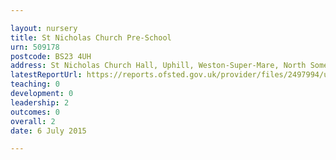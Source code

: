 ```yaml
---

layout: nursery
title: St Nicholas Church Pre-School
urn: 509178
postcode: BS23 4UH
address: St Nicholas Church Hall, Uphill, Weston-Super-Mare, North Somerset, BS23 4UH
latestReportUrl: https://reports.ofsted.gov.uk/provider/files/2497994/urn/509178.pdf
teaching: 0
development: 0
leadership: 2
outcomes: 0
overall: 2
date: 6 July 2015

---
```

